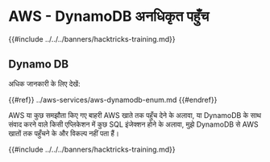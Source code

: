 # AWS - DynamoDB अनधिकृत पहुँच

{{#include ../../../banners/hacktricks-training.md}}

## Dynamo DB

अधिक जानकारी के लिए देखें:

{{#ref}}
../aws-services/aws-dynamodb-enum.md
{{#endref}}

AWS या कुछ समझौता किए गए बाहरी AWS खाते तक पहुँच देने के अलावा, या DynamoDB के साथ संवाद करने वाले किसी एप्लिकेशन में कुछ SQL इंजेक्शन होने के अलावा, मुझे DynamoDB से AWS खातों तक पहुँचने के और विकल्प नहीं पता हैं।

{{#include ../../../banners/hacktricks-training.md}}
